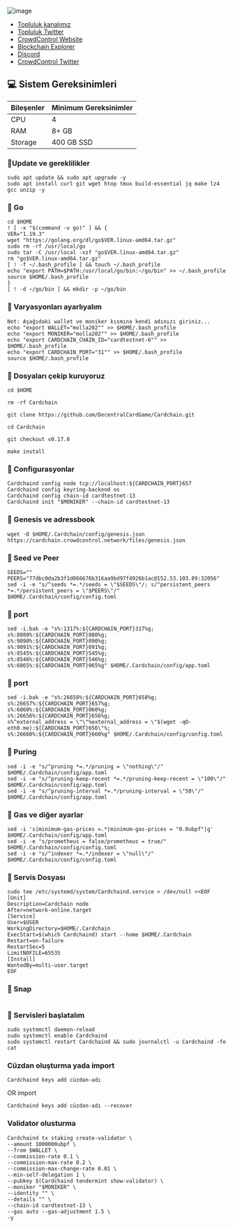 


![image](https://github.com/molla202/Cardchain-Testnet-6/assets/91562185/42753ec7-d7e2-4ae2-9f91-b58d3e50491c)












 * [Topluluk kanalımız](https://t.me/corenodechat)<br>
 * [Topluluk Twitter](https://twitter.com/corenodeHQ)<br>
 * [CrowdControl Website](https://crowdcontrol.network/)<br>
 * [Blockchain Explorer](https://testnet.itrocket.net/cardchain/staking)<br>
 * [Discord](https://discord.gg/yYhRhK88SP)<br>
 * [CrowdControl Twitter](https://twitter.com/CrowdControlNet)<br>

## 💻 Sistem Gereksinimleri
| Bileşenler | Minimum Gereksinimler | 
| ------------ | ------------ |
| CPU |	4|
| RAM	| 8+ GB |
| Storage	| 400 GB SSD |


### 🚧Update ve gereklilikler
```
sudo apt update && sudo apt upgrade -y
sudo apt install curl git wget htop tmux build-essential jq make lz4 gcc unzip -y
```



### 🚧 Go 
```
cd $HOME
! [ -x "$(command -v go)" ] && {
VER="1.19.3"
wget "https://golang.org/dl/go$VER.linux-amd64.tar.gz"
sudo rm -rf /usr/local/go
sudo tar -C /usr/local -xzf "go$VER.linux-amd64.tar.gz"
rm "go$VER.linux-amd64.tar.gz"
[ ! -f ~/.bash_profile ] && touch ~/.bash_profile
echo "export PATH=$PATH:/usr/local/go/bin:~/go/bin" >> ~/.bash_profile
source $HOME/.bash_profile
}
[ ! -d ~/go/bin ] && mkdir -p ~/go/bin
```
### 🚧 Varyasyonları ayarlıyalım
```
Not: Aşağıdaki wallet ve moniker kısmına kendi adınızı giriniz...
echo "export WALLET="molla202"" >> $HOME/.bash_profile
echo "export MONIKER="molla202"" >> $HOME/.bash_profile
echo "export CARDCHAIN_CHAIN_ID="cardtestnet-6"" >> $HOME/.bash_profile
echo "export CARDCHAIN_PORT="31"" >> $HOME/.bash_profile
source $HOME/.bash_profile
```
### 🚧 Dosyaları çekip kuruyoruz
```
cd $HOME

rm -rf Cardchain

git clone https://github.com/DecentralCardGame/Cardchain.git

cd Cardchain

git checkout v0.17.0

make install
```
### 🚧 Configurasyonlar
```
Cardchaind config node tcp://localhost:${CARDCHAIN_PORT}657
Cardchaind config keyring-backend os
Cardchaind config chain-id cardtestnet-13
Cardchaind init "$MONIKER" --chain-id cardtestnet-13
```
### 🚧 Genesis ve adressbook
```
wget -O $HOME/.Cardchain/config/genesis.json https://cardchain.crowdcontrol.network/files/genesis.json

```
### 🚧 Seed ve Peer
```
SEEDS=""
PEERS="77dbc0da2b3f1d066676b316aa9bd97f4926b1ac@152.53.103.89:32056"
sed -i -e "s/^seeds *=.*/seeds = \"$SEEDS\"/; s/^persistent_peers *=.*/persistent_peers = \"$PEERS\"/" $HOME/.Cardchain/config/config.toml
```
### 🚧 port
```
sed -i.bak -e "s%:1317%:${CARDCHAIN_PORT}317%g;
s%:8080%:${CARDCHAIN_PORT}080%g;
s%:9090%:${CARDCHAIN_PORT}090%g;
s%:9091%:${CARDCHAIN_PORT}091%g;
s%:8545%:${CARDCHAIN_PORT}545%g;
s%:8546%:${CARDCHAIN_PORT}546%g;
s%:6065%:${CARDCHAIN_PORT}065%g" $HOME/.Cardchain/config/app.toml
```
### 🚧 port
```
sed -i.bak -e "s%:26658%:${CARDCHAIN_PORT}658%g;
s%:26657%:${CARDCHAIN_PORT}657%g;
s%:6060%:${CARDCHAIN_PORT}060%g;
s%:26656%:${CARDCHAIN_PORT}656%g;
s%^external_address = \"\"%external_address = \"$(wget -qO- eth0.me):${CARDCHAIN_PORT}656\"%;
s%:26660%:${CARDCHAIN_PORT}660%g" $HOME/.Cardchain/config/config.toml
```
### 🚧 Puring
```
sed -i -e "s/^pruning *=.*/pruning = \"nothing\"/" $HOME/.Cardchain/config/app.toml
sed -i -e "s/^pruning-keep-recent *=.*/pruning-keep-recent = \"100\"/" $HOME/.Cardchain/config/app.toml
sed -i -e "s/^pruning-interval *=.*/pruning-interval = \"50\"/" $HOME/.Cardchain/config/app.toml
```
### 🚧 Gas ve diğer ayarlar
```
sed -i 's|minimum-gas-prices =.*|minimum-gas-prices = "0.0ubpf"|g' $HOME/.Cardchain/config/app.toml
sed -i -e "s/prometheus = false/prometheus = true/" $HOME/.Cardchain/config/config.toml
sed -i -e "s/^indexer *=.*/indexer = \"null\"/" $HOME/.Cardchain/config/config.toml
```
### 🚧 Servis Dosyası
```
sudo tee /etc/systemd/system/Cardchaind.service > /dev/null <<EOF
[Unit]
Description=Cardchain node
After=network-online.target
[Service]
User=$USER
WorkingDirectory=$HOME/.Cardchain
ExecStart=$(which Cardchaind) start --home $HOME/.Cardchain
Restart=on-failure
RestartSec=5
LimitNOFILE=65535
[Install]
WantedBy=multi-user.target
EOF
```
### 🚧 Snap
```

```
### 🚧 Servisleri başlatalım
```
sudo systemctl daemon-reload
sudo systemctl enable Cardchaind
sudo systemctl restart Cardchaind && sudo journalctl -u Cardchaind -fo cat
```

### Cüzdan oluşturma yada import
```
Cardchaind keys add cüzdan-adı
```
OR import
```
Cardchaind keys add cüzdan-adı --recover
```

### Validator olusturma
```
Cardchaind tx staking create-validator \
--amount 1000000ubpf \
--from $WALLET \
--commission-rate 0.1 \
--commission-max-rate 0.2 \
--commission-max-change-rate 0.01 \
--min-self-delegation 1 \
--pubkey $(Cardchaind tendermint show-validator) \
--moniker "$MONIKER" \
--identity "" \
--details "" \
--chain-id cardtestnet-13 \
--gas auto --gas-adjustment 1.5 \
-y
```
